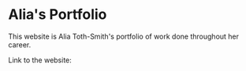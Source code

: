 # Alia's Portfolio

This website is Alia Toth-Smith's portfolio of work done throughout her career.

Link to the website: 
